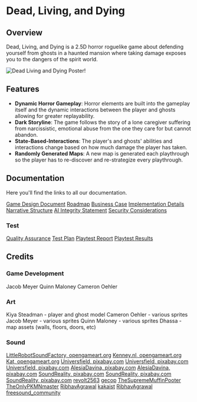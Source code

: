 # Dead, Living, and Dying

## Overview
Dead, Living, and Dying is a 2.5D horror roguelike game about defending yourself from ghosts in a haunted mansion where taking damage exposes you to the dangers of the spirit world.

![Dead Living and Dying Poster!](./doc/DLD-Poster.png)

## Features
- **Dynamic Horror Gameplay**: Horror elements are built into the gameplay itself and the dynamic interactions between the player and ghosts allowing for greater replayability.
- **Dark Storyline**: The game follows the story of a lone caregiver suffering from narcissistic, emotional abuse from the one they care for but cannot abandon.
- **State-Based-Interactions**: The player's and ghosts' abilities and interactions change based on how much damage the player has taken.
- **Randomly Generated Maps**: A new map is generated each playthrough so the player has to re-discover and re-strategize every playthrough.

## Documentation

Here you'll find the links to all our documentation.

[Game Design Document](./doc/Game-Design-Document.pdf)
[Roadmap](./doc/Revised-Road-Map.pdf)
[Business Case](./doc/Business-Case.pdf)
[Implementation Details](./doc/Implementation-Details.pdf)
[Narrative Structure](./doc/Narrative-Structure)
[AI Integrity Statement](./doc/AI-Integrity-Statement.pdf)
[Security Considerations](./doc/Security-Considerations.pdf)

### Test
[Quality Assurance](./doc/test/Quality-Assurance-Document.pdf)
[Test Plan](./doc/test/Test-Plan.pdf)
[Playtest Report](./doc/test/Playtest-Report.pdf)
[Playtest Results](./doc/test/Playtest-Report-Results.xlsx)

## Credits

### Game Development

Jacob Meyer
Quinn Maloney
Cameron Oehler

### Art

Kiya Steadman - player and ghost model
Cameron Oehler - various sprites
Jacob Meyer - various sprites
Quinn Maloney - various sprites
Dhassa -  map assets (walls, floors, doors, etc)

### Sound

[LittleRobotSoundFactory, opengameart.org](https://opengameart.org/content/horror-sound-effects-library)
[Kenney.nl, opengameart.org](https://opengameart.org/content/51-ui-sound-effects-buttons-switches-and-clicks)
[Kat, opengameart.org](https://opengameart.org/content/scary-echoey-horn-esque-sound)
[Universfield, pixabay.com](https://pixabay.com/sound-effects/horror-game-score-point-117202/)
[Universfield, pixabay.com](https://pixabay.com/sound-effects/horror-background-atmosphere-156462/)
[Universfield, pixabay.com](https://pixabay.com/sound-effects/horror-background-atmosphere-for-scary-scenes-179446/)
[AlesiaDavina, pixabay.com](https://pixabay.com/sound-effects/poltergeist-horror-sound-189929/)
[AlesiaDavina, pixabay.com](https://pixabay.com/sound-effects/horror-sound-effect-paranormal-2-vol-003-172826/)
[SoundReality, pixabay.com](https://pixabay.com/sound-effects/horror-eternal-why-249035/)
[SoundReality, pixabay.com](https://pixabay.com/sound-effects/horror-rumbling-threat-253850/)
[SoundReality, pixabay.com](https://pixabay.com/sound-effects/horror-southern-lights-251799/)
[revolt2563](https://pixabay.com/sound-effects/footsteps-dirt-gravel-6823/)
[gecop](https://pixabay.com/sound-effects/footsteps-cellar-26890/)
[TheSupremeMuffinPooter](https://pixabay.com/sound-effects/dry-footsteps-39567/)
[TheOnlyPKMNmaster](https://pixabay.com/sound-effects/step-soundwav-14903/)
[RibhavAgrawal](https://pixabay.com/sound-effects/female-character-screamgaming-style-230506/)
[kakaist](https://pixabay.com/sound-effects/glass-break-316720/)
[RibhavAgrawal](https://pixabay.com/sound-effects/search/wood%20hit/)
[freesound_community](https://pixabay.com/sound-effects/search/blowing%20out%20candles/)
